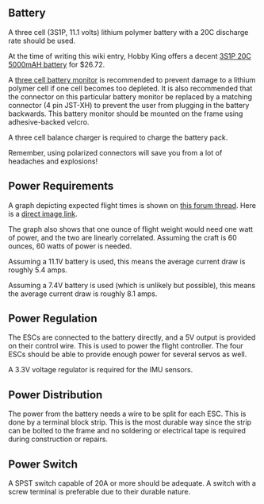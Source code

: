 ## Battery ##

A three cell (3S1P, 11.1 volts) lithium polymer battery with a 20C discharge rate should be used.

At the time of writing this wiki entry, Hobby King offers a decent [3S1P 20C 5000mAH battery](http://www.hobbyking.com/hobbycity/store/uh_viewItem.asp?idProduct=8579) for $26.72.

A [three cell battery monitor](http://www.hobbyking.com/hobbycity/store/uh_viewItem.asp?idProduct=4175) is recommended to prevent damage to a lithium polymer cell if one cell becomes too depleted. It is also recommended that the connector on this particular battery monitor be replaced by a matching connector (4 pin JST-XH) to prevent the user from plugging in the battery backwards. This battery monitor should be mounted on the frame using adhesive-backed velcro.

A three cell balance charger is required to charge the battery pack.

Remember, using polarized connectors will save you from a lot of headaches and explosions!

## Power Requirements ##

A graph depicting expected flight times is shown on [this forum thread](http://www.rcgroups.com/forums/showthread.php?t=768115). Here is a [direct image link](http://www.af9y.com/PowerChart.jpg).

The graph also shows that one ounce of flight weight would need one watt of power, and the two are linearly correlated. Assuming the craft is 60 ounces, 60 watts of power is needed.

Assuming a 11.1V battery is used, this means the average current draw is roughly 5.4 amps.

Assuming a 7.4V battery is used (which is unlikely but possible), this means the average current draw is roughly 8.1 amps.

## Power Regulation ##

The ESCs are connected to the battery directly, and a 5V output is provided on their control wire. This is used to power the flight controller. The four ESCs should be able to provide enough power for several servos as well.

A 3.3V voltage regulator is required for the IMU sensors.

## Power Distribution ##

The power from the battery needs a wire to be split for each ESC. This is done by a terminal block strip. This is the most durable way since the strip can be bolted to the frame and no soldering or electrical tape is required during construction or repairs.

## Power Switch ##

A SPST switch capable of 20A or more should be adequate. A switch with a screw terminal is preferable due to their durable nature.